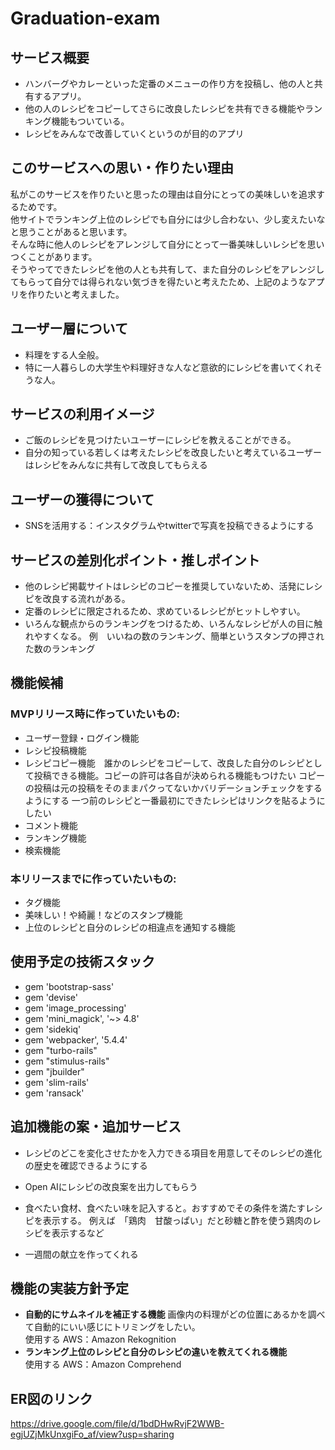
# Graduation-exam

## サービス概要
- ハンバーグやカレーといった定番のメニューの作り方を投稿し、他の人と共有するアプリ。
- 他の人のレシピをコピーしてさらに改良したレシピを共有できる機能やランキング機能もついている。
- レシピをみんなで改善していくというのが目的のアプリ

## このサービスへの思い・作りたい理由
  私がこのサービスを作りたいと思ったの理由は自分にとっての美味しいを追求するためです。<br>
  他サイトでランキング上位のレシピでも自分には少し合わない、少し変えたいなと思うことがあると思います。<br>
  そんな時に他人のレシピをアレンジして自分にとって一番美味しいレシピを思いつくことがあります。<br>
  そうやってできたレシピを他の人とも共有して、また自分のレシピをアレンジしてもらって自分では得られない気づきを得たいと考えたため、上記のようなアプリを作りたいと考えました。

## ユーザー層について
- 料理をする人全般。
- 特に一人暮らしの大学生や料理好きな人など意欲的にレシピを書いてくれそうな人。

## サービスの利用イメージ
- ご飯のレシピを見つけたいユーザーにレシピを教えることができる。
- 自分の知っている若しくは考えたレシピを改良したいと考えているユーザーはレシピをみんなに共有して改良してもらえる

## ユーザーの獲得について
- SNSを活用する：インスタグラムやtwitterで写真を投稿できるようにする

## サービスの差別化ポイント・推しポイント
- 他のレシピ掲載サイトはレシピのコピーを推奨していないため、活発にレシピを改良する流れがある。
- 定番のレシピに限定されるため、求めているレシピがヒットしやすい。
- いろんな観点からのランキングをつけるため、いろんなレシピが人の目に触れやすくなる。  例　いいねの数のランキング、簡単というスタンプの押された数のランキング

## 機能候補
### MVPリリース時に作っていたいもの:
- ユーザー登録・ログイン機能
- レシピ投稿機能
- レシピコピー機能　誰かのレシピをコピーして、改良した自分のレシピとして投稿できる機能。コピーの許可は各自が決められる機能もつけたい
  コピーの投稿は元の投稿をそのままパクってないかバリデーションチェックをするようにする
  一つ前のレシピと一番最初にできたレシピはリンクを貼るようにしたい
- コメント機能
- ランキング機能
- 検索機能

### 本リリースまでに作っていたいもの:
- タグ機能
- 美味しい！や綺麗！などのスタンプ機能
- 上位のレシピと自分のレシピの相違点を通知する機能

## 使用予定の技術スタック
  - gem 'bootstrap-sass'
  - gem 'devise'
  - gem 'image_processing'
  - gem 'mini_magick', '~> 4.8'
  - gem 'sidekiq'
  - gem 'webpacker', '5.4.4'
  - gem "turbo-rails"
  - gem "stimulus-rails"
  - gem "jbuilder"
  - gem 'slim-rails'
  - gem 'ransack'

## 追加機能の案・追加サービス
- レシピのどこを変化させたかを入力できる項目を用意してそのレシピの進化の歴史を確認できるようにする

- Open AIにレシピの改良案を出力してもらう

- 食べたい食材、食べたい味を記入すると。おすすめでその条件を満たすレシピを表示する。
  例えば　「鶏肉　甘酸っぱい」だと砂糖と酢を使う鶏肉のレシピを表示するなど

- 一週間の献立を作ってくれる

## 機能の実装方針予定
- **自動的にサムネイルを補正する機能** 画像内の料理がどの位置にあるかを調べて自動的にいい感じにトリミングをしたい。<br>
  使用する AWS：Amazon Rekognition
- **ランキング上位のレシピと自分のレシピの違いを教えてくれる機能**<br>
  使用する AWS：Amazon Comprehend

## ER図のリンク

https://drive.google.com/file/d/1bdDHwRvjF2WWB-egjUZjMkUnxgiFo_af/view?usp=sharing